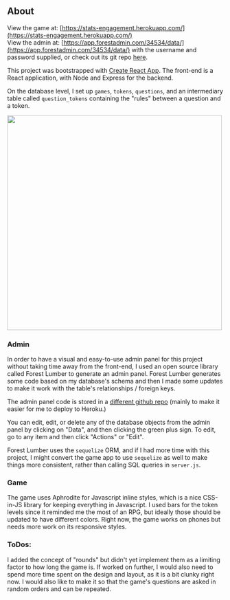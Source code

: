 ## About

View the game at: [https://stats-engagement.herokuapp.com/](https://stats-engagement.herokuapp.com/)
<br/>
View the admin at: [https://app.forestadmin.com/34534/data/](https://app.forestadmin.com/34534/data/) with the username and password supplied, or check out its git repo [here]('https://github.com/antoniablair/stats-engagement-admin').

This project was bootstrapped with [Create React App](https://github.com/facebook/create-react-app). 
The front-end is a React application, with Node and Express for the backend. 

On the database level, I set up `games`, `tokens`, `questions`, and an intermediary table called 
`question_tokens` containing the "rules" between a question and a token. 

<img src="https://github.com/antoniablair/stats-engagement/blob/master/client/src/images/screenshot.png" width="500">

###  Admin

In order to have a visual and easy-to-use admin panel for this project without taking time away from the front-end, I used an open source library called Forest Lumber to generate an admin panel. Forest Lumber generates some code based on my database's schema and then I made some updates to make it work with the table's relationships / foreign keys. 

The admin panel code is stored in a [different github repo]('https://github.com/antoniablair/stats-engagement-admin') 
(mainly to make it easier for me to deploy to Heroku.)

You can edit, edit, or delete any of the database objects from the admin panel by clicking on 
"Data", and then clicking the green plus sign. To edit, go to any item and then click "Actions" 
or "Edit". 

Forest Lumber uses the `sequelize` ORM, and if I had more time with this project, I might convert the 
game app to use `sequelize` as well to make things more consistent, rather than calling SQL queries in `server.js`.  

### Game 

The game uses Aphrodite for Javascript inline styles, which is a nice CSS-in-JS library for keeping 
everything in Javascript. I used bars for the token levels since it reminded me the most of an RPG, 
but ideally those should be updated to have different colors.  Right now, the game works on phones but needs more work on its responsive styles. 
 
### ToDos:
I added the concept of "rounds" but didn't yet implement them as a limiting factor to how long the game is. 
If worked on further, I would also need to spend more time spent on the design and layout, as it is a bit clunky right now.  I would also like to make it so 
that the game's questions are asked in random orders and can be repeated.
